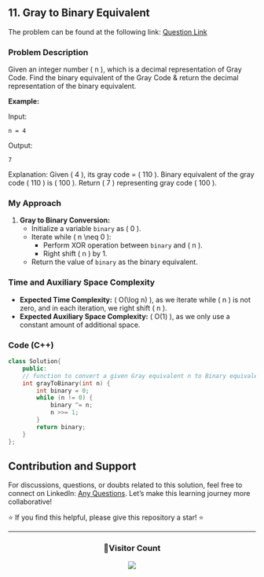 ## 11. Gray to Binary Equivalent

The problem can be found at the following link: [Question Link](https://www.geeksforgeeks.org/problems/gray-to-binary-equivalent-1587115620/1)

### Problem Description

Given an integer number \( n \), which is a decimal representation of Gray Code. Find the binary equivalent of the Gray Code & return the decimal representation of the binary equivalent.

**Example:**

Input:

```
n = 4
```

Output:

```
7
```

Explanation:
Given \( 4 \), its gray code = \( 110 \).
Binary equivalent of the gray code \( 110 \) is \( 100 \).
Return \( 7 \) representing gray code \( 100 \).

### My Approach

1. **Gray to Binary Conversion:**
   - Initialize a variable `binary` as \( 0 \).
   - Iterate while \( n \neq 0 \):
     - Perform XOR operation between `binary` and \( n \).
     - Right shift \( n \) by 1.
   - Return the value of `binary` as the binary equivalent.

### Time and Auxiliary Space Complexity

- **Expected Time Complexity:** \( O(\log n) \), as we iterate while \( n \) is not zero, and in each iteration, we right shift \( n \).
- **Expected Auxiliary Space Complexity:** \( O(1) \), as we only use a constant amount of additional space.

### Code (C++)

```cpp
class Solution{
    public:
    // function to convert a given Gray equivalent n to Binary equivalent.
    int grayToBinary(int n) {
        int binary = 0;
        while (n != 0) {
            binary ^= n;
            n >>= 1;
        }
        return binary;
    }
};
```

## Contribution and Support

For discussions, questions, or doubts related to this solution, feel free to connect on LinkedIn: [Any Questions](https://www.linkedin.com/in/patel-hetkumar-sandipbhai-8b110525a/). Let’s make this learning journey more collaborative!

⭐ If you find this helpful, please give this repository a star! ⭐

---

<div align="center">
  <h3><b>📍Visitor Count</b></h3>
</div>

<p align="center">
  <img src="https://visitor-badge.laobi.icu/badge?page_id=Hunterdii.GeeksforGeeks-POTD" />
</p>
